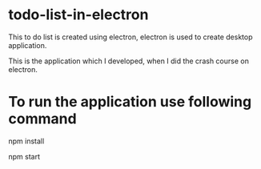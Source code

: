 # todo-list-in-electron
This to do list is created using electron, electron is used to create desktop application.

This is the application which I developed, when I did the crash course on electron.

# To run the application use following command
npm install

npm start
